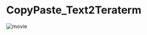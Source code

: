 # CopyPaste_Text2Teraterm



![movie](https://github.com/ss95089/CopyPaste_Text2Teraterm/issues/1#issue-1579360113)
